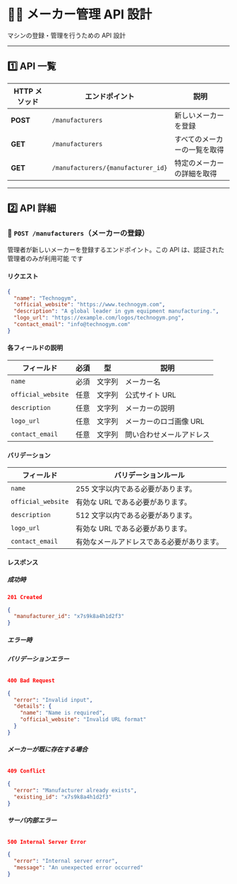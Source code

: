 # 🏋️‍♂️ メーカー管理 API 設計

マシンの登録・管理を行うための API 設計

---

## **1️⃣ API 一覧**

| HTTP メソッド | エンドポイント                     | 説明                         |
| ------------- | ---------------------------------- | ---------------------------- |
| **POST**      | `/manufacturers`                   | 新しいメーカーを登録         |
| **GET**       | `/manufacturers`                   | すべてのメーカーの一覧を取得 |
| **GET**       | `/manufacturers/{manufacturer_id}` | 特定のメーカーの詳細を取得   |

---

## **2️⃣ API 詳細**

### **📌 `POST /manufacturers`（メーカーの登録）**

管理者が新しいメーカーを登録するエンドポイント。この API は、認証された管理者のみが利用可能 です

#### **リクエスト**

```json
{
  "name": "Technogym",
  "official_website": "https://www.technogym.com",
  "description": "A global leader in gym equipment manufacturing.",
  "logo_url": "https://example.com/logos/technogym.png",
  "contact_email": "info@technogym.com"
}
```

#### **各フィールドの説明**

| フィールド         | 必須 | 型     | 説明                     |
| ------------------ | ---- | ------ | ------------------------ |
| `name`             | 必須 | 文字列 | メーカー名               |
| `official_website` | 任意 | 文字列 | 公式サイト URL           |
| `description`      | 任意 | 文字列 | メーカーの説明           |
| `logo_url`         | 任意 | 文字列 | メーカーのロゴ画像 URL   |
| `contact_email`    | 任意 | 文字列 | 問い合わせメールアドレス |

#### **バリデーション**

| フィールド         | バリデーションルール                       |
| ------------------ | ------------------------------------------ |
| `name`             | 255 文字以内である必要があります。         |
| `official_website` | 有効な URL である必要があります。          |
| `description`      | 512 文字以内である必要があります。         |
| `logo_url`         | 有効な URL である必要があります。          |
| `contact_email`    | 有効なメールアドレスである必要があります。 |

#### **レスポンス**

##### **成功時**

```json
201 Created
```

```json
{
  "manufacturer_id": "x7s9k8a4h1d2f3"
}
```

##### **エラー時**

###### **バリデーションエラー**

```json
400 Bad Request
```

```json
{
  "error": "Invalid input",
  "details": {
    "name": "Name is required",
    "official_website": "Invalid URL format"
  }
}
```

###### **メーカーが既に存在する場合**

```json
409 Conflict
```

```json
{
  "error": "Manufacturer already exists",
  "existing_id": "x7s9k8a4h1d2f3"
}
```

###### **サーバ内部エラー**

```json
500 Internal Server Error
```

```json
{
  "error": "Internal server error",
  "message": "An unexpected error occurred"
}
```
